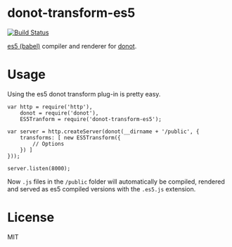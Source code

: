 donot-transform-es5
===================

[![Build Status](https://travis-ci.org/donotjs/donot-transform-es5.svg?branch=master)](https://travis-ci.org/donotjs/donot-transform-es5)

[es5 (babel)](http://npmjs.org/packages/babel) compiler and renderer for [donot](http://github.com/donotjs/donot).

# Usage

Using the es5 donot transform plug-in is pretty easy.

	var http = require('http'),
	    donot = require('donot'),
	    ES5Tranform = require('donot-transform-es5');

	var server = http.createServer(donot(__dirname + '/public', {
		transforms: [ new ES5Transform({
			// Options
		}) ]
	}));

	server.listen(8000);

Now `.js` files in the `/public` folder will automatically be compiled, rendered and served as es5 compiled versions with the `.es5.js` extension.

# License

MIT

